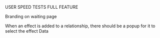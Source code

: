 USER SPEED TESTS FULL FEATURE

Branding on waiting page

When an effect is added to a relationship, there should be a popup for it to select the effect Data